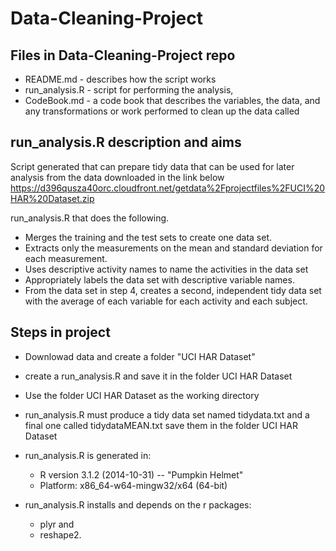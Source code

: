 # Data-Cleaning-Project
## Files in Data-Cleaning-Project repo
* README.md - describes how the script works 
* run_analysis.R - script for performing the analysis,
* CodeBook.md - a code book that describes the variables, the data, and any transformations or work performed to clean up the data called  

## run_analysis.R description and aims
Script generated that can prepare tidy data that can be used for later analysis from the data downloaded in the link below
https://d396qusza40orc.cloudfront.net/getdata%2Fprojectfiles%2FUCI%20HAR%20Dataset.zip 

run_analysis.R that does the following. 
* Merges the training and the test sets to create one data set.
* Extracts only the measurements on the mean and standard deviation for each measurement. 
* Uses descriptive activity names to name the activities in the data set
* Appropriately labels the data set with descriptive variable names. 
* From the data set in step 4, creates a second, independent tidy data set with the average of each variable for each activity and each subject.
 
## Steps in project
* Downlowad data  and create a folder "UCI HAR Dataset"
* create a run_analysis.R  and save it in the folder UCI HAR Dataset
* Use the folder UCI HAR Dataset as the working directory
* run_analysis.R  must produce a tidy data set named tidydata.txt and a final one called tidydataMEAN.txt save them in the folder UCI HAR Dataset

* run_analysis.R is generated in:
    * R version 3.1.2 (2014-10-31) -- "Pumpkin Helmet"
    * Platform: x86_64-w64-mingw32/x64 (64-bit)

* run_analysis.R installs and depends on the r packages:
    *  plyr  and 
    *  reshape2.
 
